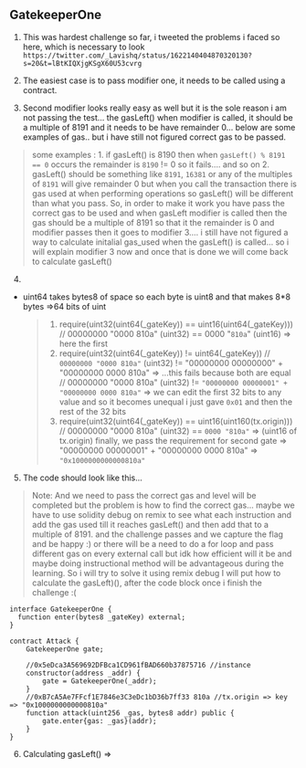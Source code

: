 ## GatekeeperOne

1. This was hardest challenge so far, i tweeted the problems i faced so here,
   which is necessary to look `https://twitter.com/_Lavishq/status/1622140404870320130?s=20&t=lBtKIQXjgKSgX60U53cvrg`

2. The easiest case is to pass modifier one, it needs to be called using a contract.

3. Second modifier looks really easy as well but it is the sole reason i am not passing the test... the gasLeft() when modifier is called, it should be a multiple of 8191 and it needs to be have remainder 0... below are some examples of gas.. but i have still not figured correct gas to be passed.

> some examples : 1. if gasLeft() is 8190 then when `gasLeft() % 8191 == 0` occurs the remainder is `8190` != 0 so it fails.... and so on 2. gasLeft() should be something like `8191`, `16381` or any of the multiples of `8191` will give remainder 0 but when you call the transaction there is gas used at when performing operations so gasLeft() will be different than what you pass. So, in order to make it work you have pass the correct gas to be used and when gasLeft modifier is called then the gas should be a multiple of 8191 so that it the remainder is 0 and modifier passes then it goes to modifier 3.... i still have not figured a way to calculate initalial gas_used when the gasLeft() is called... so i will explain modifier 3 now and once that is done we will come back to calculate gasLeft()

4.

- uint64 takes bytes8 of space so each byte is uint8 and that makes 8\*8 bytes =>64 bits of uint
  > 1.  require(uint32(uint64(\_gateKey)) == uint16(uint64(\_gateKey)))
  >     // 00000000 "0000 810a" (uint32) == 0000 "`810a`" (uint16) => here the first
  > 2.  require(uint32(uint64(\_gateKey)) != uint64(\_gateKey))
  >     // `00000000 "0000 810a"` (uint32) != "00000000 00000000" + "00000000 0000 810a" => ...this fails because both are equal
  >     // 00000000 "0000 810a" (uint32) != `"00000000 00000001" + "00000000 0000 810a"` => we can edit the first 32 bits to any value and so it becomes unequal i just gave `0x01` and then the rest of the 32 bits
  > 3.  require(uint32(uint64(\_gateKey)) == uint16(uint160(tx.origin)))
  >     // 00000000 "0000 810a" (uint32) == `0000 "810a"` => (uint16 of tx.origin)
  >     finally, we pass the requirement for second gate => "00000000 00000001" + "00000000 0000 810a" => `"0x1000000000000810a"`

5. The code should look like this...

> Note: And we need to pass the correct gas and level will be completed but the problem is how to find the correct gas... maybe we have to use solidity debug on remix to see what each instruction and add the gas used till it reaches gasLeft() and then add that to a multiple of 8191. and the challenge passes and we capture the flag and be happy :)
> or there will be a need to do a for loop and pass different gas on every external call but idk how efficient will it be and maybe doing instructional method will be advantageous during the learning. So i will try to solve it using remix debug
> I will put how to calculate the gasLeft)(), after the code block once i finish the challenge :(

```solidity
interface GatekeeperOne {
  function enter(bytes8 _gateKey) external;
}

contract Attack {
    GatekeeperOne gate;

    //0x5eDca3A569692DFBca1CD961fBAD660b37875716 //instance
    constructor(address _addr) {
        gate = GatekeeperOne(_addr);
    }
    //0xB7cA5Ae7FFcf1E7846e3C3eDc1bD36b7ff33 810a //tx.origin => key => "0x1000000000000810a"
    function attack(uint256 _gas, bytes8 addr) public {
        gate.enter{gas: _gas}(addr);
    }
}
```

6. Calculating gasLeft() =>

